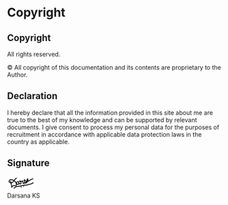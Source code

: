 # Copyright

## Copyright

All rights reserved.

© All copyright of this documentation and its contents are proprietary to the Author.

## Declaration
I hereby declare that all the information provided in this site about me are true to the best of my knowledge and can be supported by relevant documents. I give consent to process my personal data for the purposes of recruitment in accordance with applicable data protection laws in the country as applicable.

## Signature
![Darsana_Signature](Signature.png "Signature")<br>
  Darsana KS

